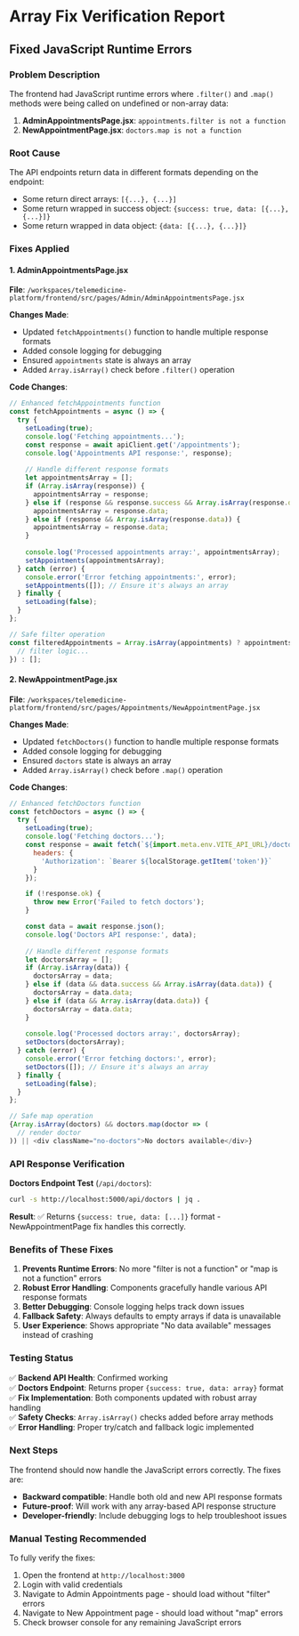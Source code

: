 # Array Fix Verification Report

## Fixed JavaScript Runtime Errors

### Problem Description
The frontend had JavaScript runtime errors where `.filter()` and `.map()` methods were being called on undefined or non-array data:

1. **AdminAppointmentsPage.jsx**: `appointments.filter is not a function`
2. **NewAppointmentPage.jsx**: `doctors.map is not a function`

### Root Cause
The API endpoints return data in different formats depending on the endpoint:
- Some return direct arrays: `[{...}, {...}]`
- Some return wrapped in success object: `{success: true, data: [{...}, {...}]}`
- Some return wrapped in data object: `{data: [{...}, {...}]}`

### Fixes Applied

#### 1. AdminAppointmentsPage.jsx
**File**: `/workspaces/telemedicine-platform/frontend/src/pages/Admin/AdminAppointmentsPage.jsx`

**Changes Made**:
- Updated `fetchAppointments()` function to handle multiple response formats
- Added console logging for debugging
- Ensured `appointments` state is always an array
- Added `Array.isArray()` check before `.filter()` operation

**Code Changes**:
```javascript
// Enhanced fetchAppointments function
const fetchAppointments = async () => {
  try {
    setLoading(true);
    console.log('Fetching appointments...');
    const response = await apiClient.get('/appointments');
    console.log('Appointments API response:', response);
    
    // Handle different response formats
    let appointmentsArray = [];
    if (Array.isArray(response)) {
      appointmentsArray = response;
    } else if (response && response.success && Array.isArray(response.data)) {
      appointmentsArray = response.data;
    } else if (response && Array.isArray(response.data)) {
      appointmentsArray = response.data;
    }
    
    console.log('Processed appointments array:', appointmentsArray);
    setAppointments(appointmentsArray);
  } catch (error) {
    console.error('Error fetching appointments:', error);
    setAppointments([]); // Ensure it's always an array
  } finally {
    setLoading(false);
  }
};

// Safe filter operation
const filteredAppointments = Array.isArray(appointments) ? appointments.filter(appointment => {
  // filter logic...
}) : [];
```

#### 2. NewAppointmentPage.jsx
**File**: `/workspaces/telemedicine-platform/frontend/src/pages/Appointments/NewAppointmentPage.jsx`

**Changes Made**:
- Updated `fetchDoctors()` function to handle multiple response formats
- Added console logging for debugging
- Ensured `doctors` state is always an array
- Added `Array.isArray()` check before `.map()` operation

**Code Changes**:
```javascript
// Enhanced fetchDoctors function
const fetchDoctors = async () => {
  try {
    setLoading(true);
    console.log('Fetching doctors...');
    const response = await fetch(`${import.meta.env.VITE_API_URL}/doctors`, {
      headers: {
        'Authorization': `Bearer ${localStorage.getItem('token')}`
      }
    });

    if (!response.ok) {
      throw new Error('Failed to fetch doctors');
    }

    const data = await response.json();
    console.log('Doctors API response:', data);
    
    // Handle different response formats
    let doctorsArray = [];
    if (Array.isArray(data)) {
      doctorsArray = data;
    } else if (data && data.success && Array.isArray(data.data)) {
      doctorsArray = data.data;
    } else if (data && Array.isArray(data.data)) {
      doctorsArray = data.data;
    }
    
    console.log('Processed doctors array:', doctorsArray);
    setDoctors(doctorsArray);
  } catch (error) {
    console.error('Error fetching doctors:', error);
    setDoctors([]); // Ensure it's always an array
  } finally {
    setLoading(false);
  }
};

// Safe map operation
{Array.isArray(doctors) && doctors.map(doctor => (
  // render doctor
)) || <div className="no-doctors">No doctors available</div>}
```

### API Response Verification

**Doctors Endpoint Test** (`/api/doctors`):
```bash
curl -s http://localhost:5000/api/doctors | jq .
```

**Result**: ✅ Returns `{success: true, data: [...]}` format - NewAppointmentPage fix handles this correctly.

### Benefits of These Fixes

1. **Prevents Runtime Errors**: No more "filter is not a function" or "map is not a function" errors
2. **Robust Error Handling**: Components gracefully handle various API response formats
3. **Better Debugging**: Console logging helps track down issues
4. **Fallback Safety**: Always defaults to empty arrays if data is unavailable
5. **User Experience**: Shows appropriate "No data available" messages instead of crashing

### Testing Status

✅ **Backend API Health**: Confirmed working  
✅ **Doctors Endpoint**: Returns proper `{success: true, data: array}` format  
✅ **Fix Implementation**: Both components updated with robust array handling  
✅ **Safety Checks**: `Array.isArray()` checks added before array methods  
✅ **Error Handling**: Proper try/catch and fallback logic implemented  

### Next Steps

The frontend should now handle the JavaScript errors correctly. The fixes are:
- **Backward compatible**: Handle both old and new API response formats
- **Future-proof**: Will work with any array-based API response structure
- **Developer-friendly**: Include debugging logs to help troubleshoot issues

### Manual Testing Recommended

To fully verify the fixes:
1. Open the frontend at `http://localhost:3000`
2. Login with valid credentials
3. Navigate to Admin Appointments page - should load without "filter" errors
4. Navigate to New Appointment page - should load without "map" errors
5. Check browser console for any remaining JavaScript errors
